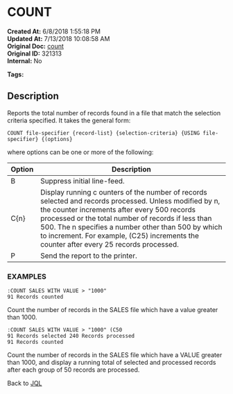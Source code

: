 # COUNT 

**Created At:** 6/8/2018 1:55:18 PM  
**Updated At:** 7/13/2018 10:08:58 AM  
**Original Doc:** [count](https://docs.jbase.com/46350-jql/count)  
**Original ID:** 321313  
**Internal:** No  

**Tags:**
<badge text='jql' vertical='middle' />

## Description

Reports the total number of records found in a file that match the selection criteria specified. It takes the general form:

```
COUNT file-specifier {record-list} {selection-criteria} {USING file- specifier} {(options}
```

where options can be one or more of the following:


| Option<br> | Description<br> |
| --- | --- |
| B<br> | Suppress initial line-feed.<br> |
| C{n}<br> | Display running c ounters of the number of records selected and records processed. Unless modified by n, the counter increments after every 500 records processed or the total number of records if less than 500. The n specifies a number other than 500 by which to increment. For example, (C25) increments the counter after every 25 records processed.<br> |
| P<br> | Send the report to the printer.<br> |




### EXAMPLES

```
:COUNT SALES WITH VALUE > "1000"
91 Records counted
```

Count the number of records in the SALES file which have a value greater than 1000.

```
:COUNT SALES WITH VALUE > "1000" (C50
91 Records selected 240 Records processed
91 Records counted
```

Count the number of records in the SALES file which have a VALUE greater than 1000, and display a running total of selected and processed records after each group of 50 records are processed.



Back to [JQL](jbase-query-language-jql-)


